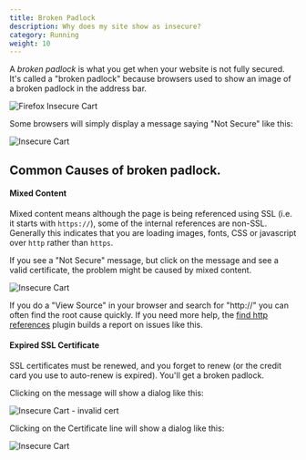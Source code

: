 ```yaml
---
title: Broken Padlock 
description: Why does my site show as insecure? 
category: Running
weight: 10
---
```


A _broken padlock_ is what you get when your website is not fully secured. 
It's called a "broken padlock" because browsers used to show an image of a broken padlock in the address bar. 

![Firefox Insecure Cart](/images/ff_broken_padlock.png) 


Some browsers will simply display a message saying "Not Secure" like this: 

![Insecure Cart](/images/insecure_cart.png) 


## Common Causes of broken padlock. 

#### Mixed Content 

Mixed content means although the page is being referenced using SSL (i.e. it starts with `https://`), some of the internal references are non-SSL.  Generally this indicates that you are loading images, fonts, CSS or javascript over `http` rather than `https`. 

If you see a "Not Secure" message, but click on the message and see a valid certificate, the problem might be caused by mixed content.

![Insecure Cart](/images/not_secure_mixed.png) 


If you do a "View Source" in your browser and search for "http://" you can often find the root cause quickly.  If you need more help, the [find http references](https://www.zen-cart.com/downloads.php?do=file&id=2197) plugin builds a report on issues like this.  

#### Expired SSL Certificate

SSL certificates must be renewed, and you forget to renew (or the credit card you use to auto-renew is expired). You'll get a broken padlock.  

Clicking on the message will show a dialog like this: 

![Insecure Cart - invalid cert](/images/not_secure_invalid.png) 

Clicking on the Certificate line will show a dialog like this: 

![Insecure Cart](/images/expired_certificate.png) 

